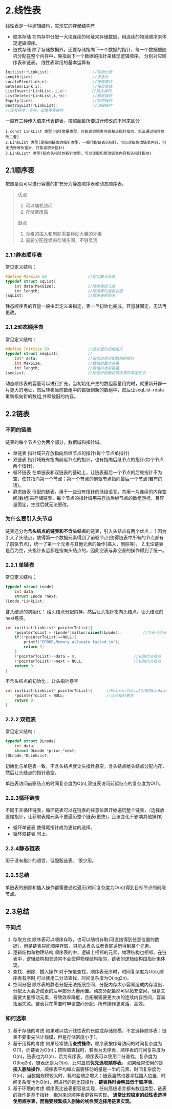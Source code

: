 # 2.线性表
线性表是一种逻辑结构，实现它的存储结构有
- 顺序存储
    在内存中分配一大块连续的地址来存储数据，用连续的物理顺序来体现逻辑顺序。
- 链式存储
    除了存储数据外，还要存储指向下一个数据的指针，每一个数据被随机分配在整个内存中，靠指向下一个数据的指针来体现逻辑顺序。
    分别对应顺序表和链表。
    线性表常用的基本运算有
```c
InitList(*LinkList):                  //初始化表
Length(Link):					      //求表长
LocateElem(Link,e):			          //按值查找
GetElem(Link,i):				      //按位查找
ListInsert(*LinkList，i,e):			 //插入操作
ListDelete(*LinkList,i,*e):		      //删除操作
Empety(Link):					      //判空操作
DestroyList(*LinkList):			      //消毁操作
//还有排序，合并，逆置等等操作
```
一般有三种传入值来代表链表，按照函数所要进行修改的不同来区分：
```
1.const LinkList 类型(指针常量类型，只能读取链表内容和头指针指向，无法通过指针修改二者)
2.LinkList 类型(是指向链表的指针类型，一般代指链表头指针，可以读取修改链表内容，但无法修改头指针，只能读取头指针)
3.LinkList* 类型(指向头指针的指针类型，可以读取和修改链表内容和头指针指向)
```
## 2.1顺序表
按照是否可以进行容量的扩充分为静态顺序表和动态顺序表。

> 优点
>
> 1. 可以随机访问
> 2. 存储密度高
>
> 缺点
>
> 1. 元素的插入和删除需要移动大量的元素
> 2. 需要分配连续的存储空间，不够灵活

### 2.1.1静态顺序表
常见定义结构：
```c
#define MaxSize 50					//定义最大长度
typedef struct sqList{				
	int data[MaxSize];				//顺序表的元素
	int length;						//顺序表的当前长度
}sqList;							//顺序表的别名
```
静态顺序表的容量一般由宏定义来指定，表一旦初始化完成，容量就固定，无法再更改。
### 2.1.2动态顺序表
常见定义结构：
```c
#define InitSize 50					//表长度的初始定义
typedef struct seqList{				//
	int* data;						//指向动态分配数组的指针
	int MaxSize;					//数组的最大容量
	int length;						//数组的当前容量
}seqList;							//动态分配数组顺序表的类型定义
```
动态顺序表的容量可以进行扩充，当初始化产生的数组容量用完时，就重新开辟一片更大的地址，然后转移当前数组中的数据到新的数组中，然后让seqList->data重新指向新的数组,并释放旧的内存。
## 2.2链表

### 不同的链表
链表的每个节点分为两个部分，数据域和指针域。
- 单链表
  指针域只存放指向后继节点的指针(每个节点单指针)
- 双链表 
  指针域既有指向前驱节点的指针，也有指向后继节点的指针(每个节点两个指针)。
- 循环链表
  在单链表和双链表的基础上，让链表最后一个节点的后继指针不为空，使其指向第一个节点；第一个节点的前驱节点指向最后一个节点(若有的话)。
- 静态链表
  低配的链表，用于一些没有指针的低级语言，其用一片连续的内存空间(数组)来存储链表，每个节点的指针域用来存放后继节点的数组游标，且容量固定，生成后就无法更改。
### 为什么要引入头节点
链表还分为**含头结点的链表和不含头结点**的链表，引入头结点有两个优点：
1.因为引入了头结点，使得第一个数据元素得到了前驱节点(使得链表中所有的节点都有了前驱节点)，统一了第一个元素与其他元素的操作(插入，删除等)。
2.无论链表是否为空，头指针永远都是指向头结点的，因此空表与非空表的操作得到了统一。
### 2.2.1 单链表
常见定义结构：
```c
typedef struct Lnode{
    int data;
    struct Lnode *next;
}Lnode,*LinkList;
```
含头结点的初始化：
给头结点分配内存，然后让头指针指向头结点，让头结点的next悬空。

```c
int initList(LinkList* pointerToList){
    *pointerToList = (Lnode*)malloc(sizeof(Lnode));         //为头节点分配内存，然后让头指针指向头结点。
    if((*pointerToList)==NULL){
        printf("ERROR,Memory allocate failed.\n");
        return 1;
    }
    (*pointerToList)->data = 0;							//初始化头结点
    (*pointerToList)->next = NULL;						//初始化头结点
    return 0;
}
```
不含头结点的初始化：
让头指针悬空

```c
int initList(LinkList* pointerToList){		//PointerToList为指向LinkList的指针
	*pointerToList = NULL;					//让头指针悬空
	return 0;
}
```
### 2.2.2 双链表
常见定义结构：
```c
typedef struct DLnode{
    int data;
    struct DLnode *prior,*next;
}DLnode,*DLinkList;
```

初始化与单链表一致，不含头结点就让头指针悬空，含头结点给头结点分配内存，然后让头结点的指针悬空。

单链表访问前驱结点的时间复杂度为O(n),双链表访问前驱结点的复杂度为O(1)。

### 2.2.3循环链表
不同于非循环链表，循环链表可以在链表的任意位置开始遍历整个链表，（选择放置尾指针，让获取表尾元素不要遍历整个链表(更快)，且该变化不影响其他操作）
- 循环单链表
使得尾指针成为更优的选择。
- 循环双链表
同上。
### 2.2.4静态链表
用于没有指针的语言，低配版链表。
很少用。

### 2.2.5总结
单链表的删除和插入操作都需要通过遍历(时间复杂度为O(n))得到目标节点的前缀节点。
## 2.3总结
### 不同点
1. 存取方式
    顺序表可以顺序存取，也可以随机存取(可直接得到任意位置的数据)，但是链表只能顺序存取，只能从表头或者表尾遍历得到某个元素。
2. 逻辑结构和物理结构
    顺序表的中，逻辑上相邻的元素，物理结构也相邻。在链表中，逻辑结构相邻通常不会使得物理结构相邻，链表的逻辑结构由指针来体现。
3. 查找、删除、插入操作
    对于按值查找，顺序表无序时，时间复杂度为O(n),顺序表有序时,可以使用二分法查找，时间复杂度为O(log2n)。
4. 空间分配
    顺序表的静态分配无法拓展空间，分配内存太小容易造成内存溢出，分配太大会造成表的后半部分大量闲置。动态分配虽然可以拓充空间，但是又需要大量移动元素，导致效率降低，且拓展需要更大块的连续内存空间，容易拓展失败。链表只在需要时申请空间分配，所有操作更灵活、高效。
### 如何选取
1. 基于存储的考虑
如果难以估计线性表的长度或存储规模，不宜选择顺序表；链表不要事先估计规模，但是存储密度小于1。
2. 基于用算的考虑
如果经常使用**查找操作**，顺序表按序号访问的时间复杂度为O(1)，而链表为O(n)；按照值查找时，若表为无序表，顺序表的时间复杂度为O(n)，链表也为O(n)，若为有序表，顺序表可以使用二分查找，复杂度为O(log2n)，链表还是为O(n)，此时显然**优先选取顺序表**。
如果经常使用的是**插入删除操作**，顺序表平均每次需要移动的量是一半的元素，时间复杂度为O(n)，当数据规模较大时，耗时会随之增大；链表虽然也要寻找插入位置，时间复杂度也为O(n)，但进行的是比较操作，**链表耗时会明显低于顺序表**。
3. 基于环境的考虑
顺序表比链表更容易实现，任何高级语言都有数组类型，链表的操作是基于指针，相对来说顺序表更容易实现。
**通常比较稳定的线性表选择使用顺序表，而需要频繁插入删除的线性表选择用链表实现。**
